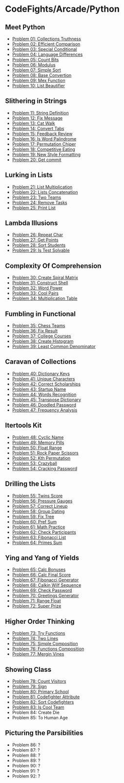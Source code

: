 # CodeFights/Arcade/Python

## Meet Python

* [Problem 01: Collections Truthness](https://codefights.com/arcade/python-arcade/meet-python/H9raD7Bdb3D2847f9)
* [Problem 02: Efficient Comparison](https://codefights.com/arcade/python-arcade/meet-python/NWtSkp4Gd8ZeKc5R5)
* [Problem 03: Special Conditional](https://codefights.com/arcade/python-arcade/meet-python/2iE97RD5zdYLek4cy)
* [Problem 04: Language Differences](https://codefights.com/arcade/python-arcade/meet-python/CL9QBaQkamZEn7pb6)
* [Problem 05: Count Bits](https://codefights.com/arcade/python-arcade/meet-python/7bGkfoFf65CiqbX3s)
* [Problem 06: Modulus](https://codefights.com/arcade/python-arcade/meet-python/mygD2J9yDbRmtKW8T)
* [Problem 07: Simple Sort](https://codefights.com/arcade/python-arcade/meet-python/MEgcxkQyYqFDdySnH)
* [Problem 08: Base Convertion](https://codefights.com/arcade/python-arcade/meet-python/u7FW6fpp8Mqxe6sjt)
* [Problem 09: Mex Function](https://codefights.com/arcade/python-arcade/meet-python/pLsMG462nzEh3axHN)
* [Problem 10: List Beautifier](https://codefights.com/arcade/python-arcade/meet-python/ZiezPAoWeaK9ThXvQ)

## Slithering in Strings

* [Problem 11: String Definition](https://codefights.com/arcade/python-arcade/slithering-in-strings/uFZNH5s2oXnFXiQzq)
* [Problem 12: Fix Message](https://codefights.com/arcade/python-arcade/slithering-in-strings/Wmdqw8NBzcbqHSsw7)
* [Problem 13: Cat Walk](https://codefights.com/arcade/python-arcade/slithering-in-strings/GH7QauS4xyHin5YLm)
* [Problem 14: Convert Tabs](https://codefights.com/arcade/python-arcade/slithering-in-strings/joYKtZyJDDsFQBLHP)
* [Problem 15: Feedback Review](https://codefights.com/arcade/python-arcade/slithering-in-strings/Rzf4YKMk69Jm3gNnm)
* [Problem 16: Is Word Palindrome](https://codefights.com/arcade/python-arcade/slithering-in-strings/r6xwnEjaw5kNgsyZD)
* [Problem 17: Permutation Chiper](https://codefights.com/arcade/python-arcade/slithering-in-strings/YADembruQtLCmiBKB)
* [Problem 18: Competitive Eating](https://codefights.com/arcade/python-arcade/slithering-in-strings/BPFsda3ddPJruBX24)
* [Problem 19: New Style Formatting](https://codefights.com/arcade/python-arcade/slithering-in-strings/GADdmPKQivSzQGYLw)
* [Problem 20: Get commit](https://codefights.com/arcade/python-arcade/slithering-in-strings/FmSEJMu8fbybQ7Ka4)

## Lurking in Lists

* [Problem 21: List Multiplication](https://codefights.com/arcade/python-arcade/lurking-in-lists/FBsDp8XJZrKNPEEmq)
* [Problem 22: Lists Concatenation](https://codefights.com/arcade/python-arcade/lurking-in-lists/FumSx4KegrFbSRdQ4)
* [Problem 23: Two Teams](https://codefights.com/arcade/python-arcade/lurking-in-lists/xacqXRHoHhEC3dC4N)
* [Problem 24: Remove Tasks](https://codefights.com/arcade/python-arcade/lurking-in-lists/L3TQWdGMcWL85LHcR)
* [Problem 25: Print List](https://codefights.com/arcade/python-arcade/lurking-in-lists/2nwFuRGHpmfRJ8GCo)

## Lambda Illusions

* [Problem 26: Repeat Char](https://codefights.com/arcade/python-arcade/lambda-illusions/bCAsRfNJrjD9zhxkS)
* [Problem 27: Get Points](https://codefights.com/arcade/python-arcade/lambda-illusions/kYGchiunT4QtB5Dh9)
* [Problem 28: Sort Students](https://codefights.com/arcade/python-arcade/lambda-illusions/EqEoH6umA9Xi8fTQM)
* [Problem 29: Is Test Solvable](https://codefights.com/arcade/python-arcade/lambda-illusions/eP7hJDmLdZym2Kdo3)

## Complexity Of Comprehension

* [Problem 30: Create Spiral Matrix](https://codefights.com/arcade/python-arcade/complexity-of-comprehension/HZjrbpxa7gbrmb4kd)
* [Problem 31: Construct Shell](https://codefights.com/arcade/python-arcade/complexity-of-comprehension/DfDPhgb5Bj2HQSdr5)
* [Problem 32: Word Power](https://codefights.com/arcade/python-arcade/complexity-of-comprehension/5rZN7nJ7Tkd9S4TLC)
* [Problem 33: Cool Pairs](https://codefights.com/arcade/python-arcade/complexity-of-comprehension/a6DD4JaT2moH22XTf)
* [Problem 34: Multiplication Table](https://codefights.com/arcade/python-arcade/complexity-of-comprehension/vtDLcQWTSc5tJHL6x)

## Fumbling in Functional

* [Problem 35: Chess Teams](https://codefights.com/arcade/python-arcade/fumbling-in-functional/z5SJJNMiSFyFDFpZR)
* [Problem 36: Fix Result](https://codefights.com/arcade/python-arcade/fumbling-in-functional/TjCNTwysvW6za5Qh4)
* [Problem 37: College Courses](https://codefights.com/arcade/python-arcade/fumbling-in-functional/hJqXodrjeBDPZPZRn)
* [Problem 38: Create Histogram](https://codefights.com/arcade/python-arcade/fumbling-in-functional/rXovZdK7redkSJL5g)
* [Problem 39: Least Common Denominator](https://codefights.com/arcade/python-arcade/fumbling-in-functional/cYG6vtfv6TJKPsvSY)

## Caravan of Collections

* [Problem 40: Dictionary Keys](https://codefights.com/arcade/python-arcade/caravan-of-collections/7Xc3Nii8bpFqgd6KS)
* [Problem 41: Unique Characters](https://codefights.com/arcade/python-arcade/caravan-of-collections/RSsTY2Aevh9gpBTNd)
* [Problem 42: Correct Scholarships](https://codefights.com/arcade/python-arcade/caravan-of-collections/f3dcuz6yoKv9yorzh)
* [Problem 43: Startup Name](https://codefights.com/arcade/python-arcade/caravan-of-collections/G6yyoXW9w888pnvsZ)
* [Problem 44: Words Recognition](https://codefights.com/arcade/python-arcade/caravan-of-collections/zmQ9DqAN2mDL9hive)
* [Problem 45: Transpose Dictionary](https://codefights.com/arcade/python-arcade/caravan-of-collections/3q55u2MWA2Rw5HvmM)
* [Problem 46: Doodled Password](https://codefights.com/arcade/python-arcade/caravan-of-collections/aarR4B273h5D2x8ry)
* [Problem 47: Frequency Analysis](https://codefights.com/arcade/python-arcade/caravan-of-collections/pE4t3DcoTRfwHwYG8)

## Itertools Kit

* [Problem 48: Cyclic Name](https://codefights.com/arcade/python-arcade/itertools-kit/QAFXsBY35wRnHkruC)
* [Problem 49: Memory Pills](https://codefights.com/arcade/python-arcade/itertools-kit/R2GeRWE2SXz4eLAe5)
* [Problem 50: Float Range](https://codefights.com/arcade/python-arcade/itertools-kit/cDuMQ6Fd4N58zdCWN)
* [Problem 51: Rock Paper Scissors](https://codefights.com/arcade/python-arcade/itertools-kit/d9Ru2ARE5tXoQ9KgR)
* [Problem 52: Kth Permutation](https://codefights.com/arcade/python-arcade/itertools-kit/opua5BqfJSaW9ny4Q)
* [Problem 53: Crazyball](https://codefights.com/arcade/python-arcade/itertools-kit/nPt9LX3Piip9ZspLv)
* [Problem 54: Cracking Password](https://codefights.com/arcade/python-arcade/itertools-kit/k2MEPqLJn5YEWafkt)

## Drilling the Lists

* [Problem 55: Twins Score](https://codefights.com/arcade/python-arcade/drilling-the-lists/ESdegETWZmXLJYirj)
* [Problem 56: Pressure Gauges](https://codefights.com/arcade/python-arcade/drilling-the-lists/SkTfc263CQbGNMtoj)
* [Problem 57: Correct Lineup](https://codefights.com/arcade/python-arcade/drilling-the-lists/M6QtFEgxrfY9Wihbt)
* [Problem 58: Group Dating](https://codefights.com/arcade/python-arcade/drilling-the-lists/okcMELPg5HbvSKodi)
* [Problem 59: Fix Tree](https://codefights.com/arcade/python-arcade/drilling-the-lists/qtoFLsK47rS6B5iEN)
* [Problem 60: Pref Sum](https://codefights.com/arcade/python-arcade/drilling-the-lists/Enwr8TBeTbuFbuPzu)
* [Problem 61: Math Practice](https://codefights.com/arcade/python-arcade/drilling-the-lists/TCTvJoBJq9wBLLJ64)
* [Problem 62: Check Participants](https://codefights.com/arcade/python-arcade/drilling-the-lists/iMjtcPbZpwxZazENA)
* [Problem 63: Fibonacci List](https://codefights.com/arcade/python-arcade/drilling-the-lists/S7EJzXk7idpB2jHhy)
* [Problem 64: Primes Sum](https://codefights.com/arcade/python-arcade/drilling-the-lists/K5fiXbgF26gdt8uJT)

## Ying and Yang of Yields

* [Problem 65: Calc Bonuses](https://codefights.com/arcade/python-arcade/yin-and-yang/z6KZcoJ9jePsenzWo)
* [Problem 66: Calc Final Score](https://codefights.com/arcade/python-arcade/yin-and-yang/4ReLEsLE6SDZkXDzK)
* [Problem 67: Fibonacci Generator](https://codefights.com/arcade/python-arcade/yin-and-yang/KAvAhLPEzyx6dBKYT)
* [Problem 68: Calkin Wilf Sequence](https://codefights.com/arcade/python-arcade/yin-and-yang/ynSRuyh93ZffkPjtv)
* [Problem 69: Check Password](https://codefights.com/arcade/python-arcade/yin-and-yang/NXz5g32Puypw3R97N)
* [Problem 70: Greetings Generator](https://codefights.com/arcade/python-arcade/yin-and-yang/BqA4bDcdQQcNJgkqi)
* [Problem 71: Range Float](https://codefights.com/arcade/python-arcade/yin-and-yang/CiZrg3JEputAAoc2E)
* [Problem 72: Super Prize](https://codefights.com/arcade/python-arcade/yin-and-yang/48HWQ3zKzWJDvHbdF)

## Higher Order Thinking

* [Problem 73: Try Functions](https://codefights.com/arcade/python-arcade/higher-order-thinking/2wXrvGPGwwEejLXq2)
* [Problem 74: Two Lines](https://codefights.com/arcade/python-arcade/higher-order-thinking/eAcdxCbbCttSsKpRz)
* [Problem 75: Simple Composition](https://codefights.com/arcade/python-arcade/higher-order-thinking/CabvoEz6mpy6dJgFf)
* [Problem 76: Functions Composition](https://codefights.com/arcade/python-arcade/higher-order-thinking/2qxqDTopmTLBnYpmC)
* [Problem 77: Mergin Vines](https://codefights.com/arcade/python-arcade/higher-order-thinking/mxSa4di775kRL26bW)

## Showing Class

* [Problem 78: Count Visitors](https://codefights.com/arcade/python-arcade/showing-class/q8K5YLLNvvQ2fahiB)
* [Problem 79: Sign](https://codefights.com/arcade/python-arcade/showing-class/bBdHSPDLc9W7mzjFY)
* [Problem 80: Primary School](https://codefights.com/arcade/python-arcade/showing-class/pzhNXW2KrdRWyhxzR)
* [Problem 81: Codefighter Attribute](https://codefights.com/arcade/python-arcade/showing-class/poBCg4uDfmXtGGiC9)
* [Problem 82: Sort Codefighters](https://codefights.com/arcade/python-arcade/showing-class/KMTap2qksYNyB6vpP)
* [Problem 83: Is Cool Team](https://codefights.com/arcade/python-arcade/showing-class/CY8Hj6M5FxBsyFT7D)
* Problem 84: Create Die
* Problem 85: To Human Age

## Picturing the Parsibilities

* Problem 86: ?
* Problem 87: ?
* Problem 88: ?
* Problem 89: ?
* Problem 90: ?
* Problem 91: ?
* Problem 92: ?
